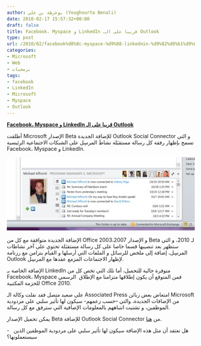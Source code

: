 ```yaml
---
author: يوغرطة بن علي (Youghourta Benali)
date: 2010-02-17 15:57:32+00:00
draft: false
title: Facebook، Myspace و LinkedIn قريبا على الـ Outlook
type: post
url: /2010/02/facebook%d8%8c-myspace-%d9%88-linkednin-%d9%82%d8%b1%d9%8a%d8%a8%d8%a7-%d8%b9%d9%84%d9%89-%d8%a7%d9%84%d9%80-outlook/
categories:
- Microsoft
- Web
- برمجيات
tags:
- facebook
- LinkedIn
- Microsoft
- Myspace
- Outlook
---
```


[**Facebook، Myspace و LinkedIn قريبا على الـ Outlook**](https://www.it-scoop.com/2010/02/facebook%d8%8c-myspace-%d9%88-linkednin-%d9%82%d8%b1%d9%8a%d8%a8%d8%a7-%d8%b9%d9%84%d9%89-%d8%a7%d9%84%d9%80-outlook/)


أطلقت Microsoft الإصدار Beta للإضافة الجديدة Outlook Social Connector و التي تسمح بإظهار رفقة كل رسالة مستقبَلة نشاطَ المرسِل على الشبكات الاجتماعية الرئيسية Facebook، Myspace و LinkedIn.

[![](clip_image012_2.jpg)
](https://www.it-scoop.com/2010/02/facebook%d8%8c-myspace-%d9%88-linkednin-%d9%82%d8%b1%d9%8a%d8%a8%d8%a7-%d8%b9%d9%84%d9%89-%d8%a7%d9%84%d9%80-outlook/)

الإضافة الجديدة متوافقة مع كل من Office 2003،2007 و الإصدار Beta لـ 2010، و التي ستظهر بعد تنصيبها قسما خاصا على كل رسالة مستقبَلة تحتوي على آخر نشاطات المرسِل، إضافة إلى ملخص للرسائل و الملفات التي أرسلها و القيام بتزامن مع رزنامة Outlook لإظهار الاجتماعات المزمع عقدها مع المرسِل.

الإضافة الخاصة بـ LinkedIn متوفرة حالية للتحميل، أما تلك التي تخص كل من Facebook، Myspace فمن المتوقع أن يكون إطلاقها متزامنا مع الإطلاق  الرسمي للحزمة المكتبية Office 2010.

على صعيد متصل فقد نقلت وكالة الـ Associated Press امتعاض بعض زبائن Microsoft من الإضافات الجديدة، والتي –حسب زعمهم- سيكون لها تأثير سلبي على مردودية الموظفين، و تشتيت انتباههم بالمعلومات الإضافية التي سترفق مع كل رسالة.

يمكن تحميل الإصدار Beta للإضافة Outlook Social Connector من [هنا](http://download.microsoft.com/download/3/D/B/3DB1CEFB-6F12-4E1A-A5B4-F0E156842158/osc.msi).

-   هل تعتقد أن مثل هذه الإضافة سيكون لها تأثير سلبي على مردودية الموظفين الذين سيستعملونها؟
